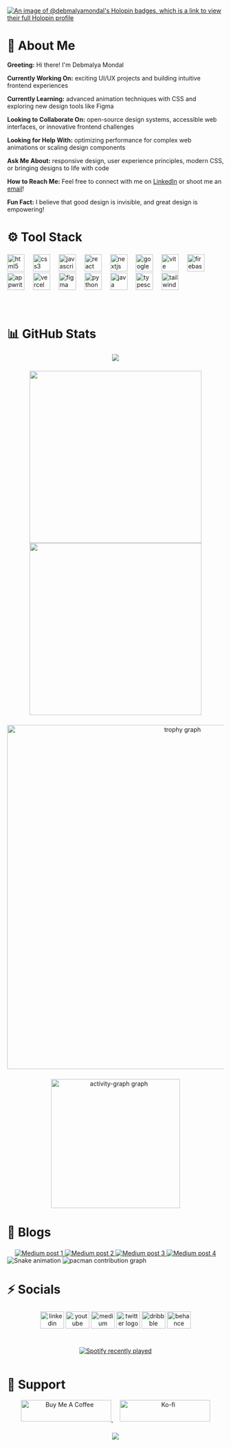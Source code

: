 

[![An image of @debmalyamondal's Holopin badges, which is a link to view their full Holopin profile](https://holopin.me/debmalyamondal)](https://holopin.io/@debmalyamondal)

<h1 align="left">👋 About Me</h1>

**Greeting:** Hi there! I'm Debmalya Mondal

**Currently Working On:** exciting UI/UX projects and building intuitive frontend experiences

**Currently Learning:** advanced animation techniques with CSS and exploring new design tools like Figma

**Looking to Collaborate On:** open-source design systems, accessible web interfaces, or innovative frontend challenges

**Looking for Help With:** optimizing performance for complex web animations or scaling design components

**Ask Me About:** responsive design, user experience principles, modern CSS, or bringing designs to life with code

**How to Reach Me:** Feel free to connect with me on [LinkedIn](debmalya-mondal) or shoot me an [email](debmalya.india@gmail.com)!

**Fun Fact:** I believe that good design is invisible, and great design is empowering!
###

<h1 align="left">⚙️ Tool Stack</h1>

###

<div align="left">
  <img src="https://skillicons.dev/icons?i=html" height="40" alt="html5 logo"  />
  <img width="12" />
  <img src="https://cdn.jsdelivr.net/gh/devicons/devicon/icons/css3/css3-original.svg" height="40" alt="css3 logo"  />
  <img width="12" />
  <img src="https://skillicons.dev/icons?i=js" height="40" alt="javascript logo"  />
  <img width="12" />
  <img src="https://cdn.jsdelivr.net/gh/devicons/devicon/icons/react/react-original.svg" height="40" alt="react logo"  />
  <img width="12" />
  <img src="https://cdn.jsdelivr.net/gh/devicons/devicon/icons/nextjs/nextjs-original.svg" height="40" alt="nextjs logo"  />
  <img width="12" />
  <img src="https://cdn.jsdelivr.net/gh/devicons/devicon/icons/googlecloud/googlecloud-original.svg" height="40" alt="googlecloud logo"  />
  <img width="12" />
  <img src="https://skillicons.dev/icons?i=vite" height="40" alt="vite logo"  />
  <img width="12" />
  <img src="https://skillicons.dev/icons?i=firebase" height="40" alt="firebase logo"  />
  <img width="12" />
  <img src="https://cdn.simpleicons.org/appwrite/F02E65" height="40" alt="appwrite logo"  />
  <img width="12" />
  <img src="https://skillicons.dev/icons?i=vercel" height="40" alt="vercel logo"  />
  <img width="12" />
  <img src="https://skillicons.dev/icons?i=figma" height="40" alt="figma logo"  />
  <img width="12" />
  <img src="https://skillicons.dev/icons?i=py" height="40" alt="python logo"  />
  <img width="12" />
  <img src="https://skillicons.dev/icons?i=java" height="40" alt="java logo"  />
  <img width="12" />
  <img src="https://skillicons.dev/icons?i=ts" height="40" alt="typescript logo"  />
  <img width="12" />
  <img src="https://skillicons.dev/icons?i=tailwind" height="40" alt="tailwindcss logo"  />
</div>

###
###
<br>

<h1 align = "left">📊 GitHub Stats</h1> 
<div align ="center">
  

![](https://nirzak-streak-stats.vercel.app/?user=debmalyamondal&theme=codeSTACKr&hide_border=true)
###

<p align="center">
  <img src="https://github-readme-stats.vercel.app/api/top-langs/?username=debmalyamondal&theme=codeSTACKr&hide_border=false&include_all_commits=true&count_private=true&layout=compact&" width="400px"/>
  <img src="https://github-readme-stats.vercel.app/api?username=debmalyamondal&theme=codeSTACKr&hide_border=false&include_all_commits=true&count_private=true" width="400px"/>
</p>

###
<img src="https://github-profile-trophy.vercel.app?username=debmalyamondal&theme=onestar&column=-1&row=1&margin-w=8&margin-h=8&no-bg=false&no-frame=false&order=4" width="800" alt="trophy graph"  />

###
<div align="center">
  <img src="https://github-readme-activity-graph.vercel.app/graph?username=debmalyamondal&radius=16&theme=github-dark&area=true&order=5&hide_border=true&hide_title=false" height="300" alt="activity-graph graph"  />
</div>
</div>


###

<h1 align = "left">📰 Blogs</h1>

###
<div align="center" style="width: 70% height: 200px">
  <a target="_blank" href="https://github-readme-medium-recent-article.vercel.app/medium/@debmalyamondal/0">
    <img style="width: 70% height: 200px" src="https://github-readme-medium-recent-article.vercel.app/medium/@debmalyamondal/0" alt="Medium post 1"  />
  </a>
  <a target="_blank" href="https://github-readme-medium-recent-article.vercel.app/medium/@debmalyamondal/1">
    <img style="width: 70% height: 200px" src="https://github-readme-medium-recent-article.vercel.app/medium/@debmalyamondal/1" alt="Medium post 2"  />
  </a>
  <a target="_blank" href="https://github-readme-medium-recent-article.vercel.app/medium/@debmalyamondal/2">
    <img style="width: 70% height: 200px" src="https://github-readme-medium-recent-article.vercel.app/medium/@debmalyamondal/2" alt="Medium post 3"  />
  </a>
  <a target="_blank" href="https://github-readme-medium-recent-article.vercel.app/medium/@debmalyamondal/3">
    <img style="width: 70% height: 200px" src="https://github-readme-medium-recent-article.vercel.app/medium/@debmalyamondal/3" alt="Medium post 4"  />
  </a>
</div>


<img src="https://raw.githubusercontent.com/debmalyamondal/debmalyamondal/output/snake.svg" alt="Snake animation" />

<picture>
  <source media="(prefers-color-scheme: dark)" srcset="https://raw.githubusercontent.com/debmalyamondal/debmalyamondal/output/pacman-contribution-graph-dark.svg">
  <source media="(prefers-color-scheme: light)" srcset="https://raw.githubusercontent.com/debmalyamondal/debmalyamondal/output/pacman-contribution-graph.svg">
  <img alt="pacman contribution graph" src="https://raw.githubusercontent.com/debmalyamondal/debmalyamondal/output/pacman-contribution-graph.svg">
</picture>

###

<h1 align="left">⚡ Socials</h1>

###

<div align="center">
  <img src="https://raw.githubusercontent.com/maurodesouza/profile-readme-generator/master/src/assets/icons/social/linkedin/default.svg" width="55" height="40" alt="linkedin logo"  />
  <img src="https://raw.githubusercontent.com/maurodesouza/profile-readme-generator/master/src/assets/icons/social/youtube/default.svg" width="55" height="40" alt="youtube logo"  />
  <img src="https://raw.githubusercontent.com/maurodesouza/profile-readme-generator/master/src/assets/icons/social/medium/default.svg" width="55" height="40" alt="medium logo"  />
  <img src="https://raw.githubusercontent.com/maurodesouza/profile-readme-generator/master/src/assets/icons/social/twitter/default.svg" width="55" height="40" alt="twitter logo"  />
  <img src="https://raw.githubusercontent.com/maurodesouza/profile-readme-generator/master/src/assets/icons/social/dribbble/default.svg" width="55" height="40" alt="dribbble logo"  />
  <img src="https://raw.githubusercontent.com/maurodesouza/profile-readme-generator/master/src/assets/icons/social/behance/default.svg" width="55" height="40" alt="behance logo"  />
</div>

###
<br>
<div align="center">
  <a href="https://open.spotify.com/user/3176df6we5mhjh2dw6ttjexrchei">
    <img src="https://spotify-recently-played-readme.vercel.app/api?user=3176df6we5mhjh2dw6ttjexrchei&count=5&unique=false" alt="Spotify recently played"  />
  </a>
</div>


<p align="left"> <a href="https://twitter.com/" target="blank"><img src="https://img.shields.io/twitter/follow/?logo=twitter&style=for-the-badge" alt="" /></a> </p>



<h1 align="left">🤝 Support</h1>

<div align="center">
  <a href="https://www.buymeacoffee.com/devdebug">
    <img src="https://cdn.buymeacoffee.com/buttons/v2/default-yellow.png" height="50" width="210" alt="Buy Me A Coffee" />
  </a>
  &nbsp;&nbsp;&nbsp;
  <a href="https://ko-fi.com/devdebug">
    <img src="https://cdn.ko-fi.com/cdn/kofi3.png?v=3" height="50" width="210" alt="Ko-fi" />
  </a>
</div>


###

<div align="center">
  <img src="https://visitor-badge.laobi.icu/badge?page_id=debmalyamondal.debmalyamondal&right_color=cornflowerblue&left_text=Visitors%20Came%20and%20Gone"  />
</div>

